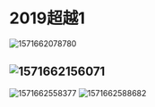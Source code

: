 # 2019超越1

![1571662078780](C:\Users\Rocky\AppData\Roaming\Typora\typora-user-images\1571662078780.png)

![1571662156071](C:\Users\Rocky\AppData\Roaming\Typora\typora-user-images\1571662156071.png)
---

![1571662558377](C:\Users\Rocky\AppData\Roaming\Typora\typora-user-images\1571662558377.png)
![1571662588682](C:\Users\Rocky\AppData\Roaming\Typora\typora-user-images\1571662588682.png)
